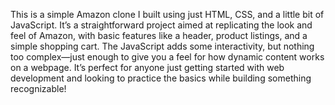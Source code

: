 This is a simple Amazon clone I built using just HTML, CSS, and a little bit of JavaScript.
It’s a straightforward project aimed at replicating the look and feel of Amazon, with basic features like a header, product listings, and a simple shopping cart.
The JavaScript adds some interactivity, but nothing too complex—just enough to give you a feel for how dynamic content works on a webpage. 
It’s perfect for anyone just getting started with web development and looking to practice the basics while building something recognizable!
